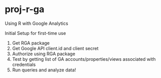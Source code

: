 # proj-r-ga
Using R with Google Analytics

Initial Setup for first-time use
1. Get RGA package
2. Get Google API client.id and client secret
3. Authorize using RGA package
4. Test by getting list of GA accounts/properties/views associated with credentials
5. Run queries and analyze data!



